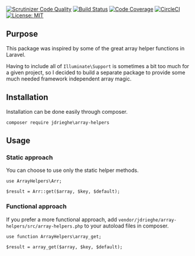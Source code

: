 [![Scrutinizer Code Quality](https://scrutinizer-ci.com/g/jdrieghe/array-helpers/badges/quality-score.png?b=master)](https://scrutinizer-ci.com/g/jdrieghe/array-helpers/?branch=master)
[![Build Status](https://scrutinizer-ci.com/g/jdrieghe/array-helpers/badges/build.png?b=master)](https://scrutinizer-ci.com/g/jdrieghe/array-helpers/build-status/master)
[![Code Coverage](https://scrutinizer-ci.com/g/jdrieghe/array-helpers/badges/coverage.png?b=master)](https://scrutinizer-ci.com/g/jdrieghe/array-helpers/?branch=master)
[![CircleCI](https://circleci.com/gh/jdrieghe/array-helpers/tree/master.svg?style=shield)](https://circleci.com/gh/jdrieghe/array-helpers/tree/master)
[![License: MIT](https://img.shields.io/badge/License-MIT-blue.svg)](https://opensource.org/licenses/MIT)

## Purpose

This package was inspired by some of the great array helper functions in Laravel.

Having to include all of `Illuminate\Support` is sometimes a bit too much for a given project, so I decided to build
a separate package to provide some much needed framework independent array magic.

## Installation

Installation can be done easily through composer.

```
composer require jdrieghe\array-helpers
```

## Usage

### Static approach

You can choose to use only the static helper methods.

```
use ArrayHelpers\Arr;

$result = Arr::get($array, $key, $default);
```

### Functional approach

If you prefer a more functional approach, add `vendor/jdrieghe/array-helpers/src/array-helpers.php` to your 
autoload files in composer.

```
use function ArrayHelpers\array_get;

$result = array_get($array, $key, $default);
```

